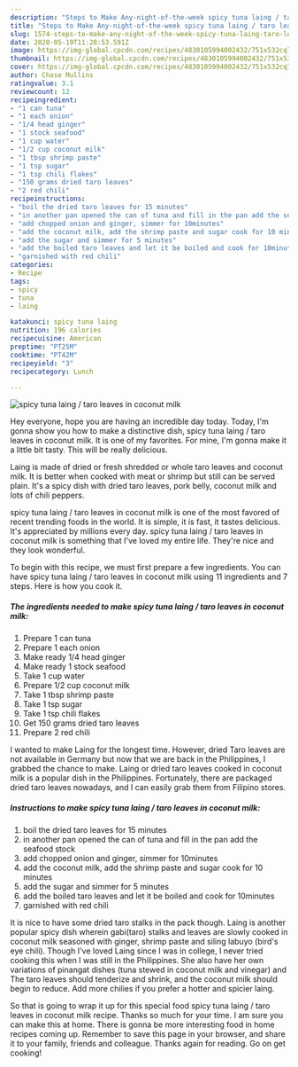 ```yaml
---
description: "Steps to Make Any-night-of-the-week spicy tuna laing / taro leaves in coconut milk"
title: "Steps to Make Any-night-of-the-week spicy tuna laing / taro leaves in coconut milk"
slug: 1574-steps-to-make-any-night-of-the-week-spicy-tuna-laing-taro-leaves-in-coconut-milk
date: 2020-05-19T11:28:53.591Z
image: https://img-global.cpcdn.com/recipes/4830105994002432/751x532cq70/spicy-tuna-laing-taro-leaves-in-coconut-milk-recipe-main-photo.jpg
thumbnail: https://img-global.cpcdn.com/recipes/4830105994002432/751x532cq70/spicy-tuna-laing-taro-leaves-in-coconut-milk-recipe-main-photo.jpg
cover: https://img-global.cpcdn.com/recipes/4830105994002432/751x532cq70/spicy-tuna-laing-taro-leaves-in-coconut-milk-recipe-main-photo.jpg
author: Chase Mullins
ratingvalue: 3.1
reviewcount: 12
recipeingredient:
- "1 can tuna"
- "1 each onion"
- "1/4 head ginger"
- "1 stock seafood"
- "1 cup water"
- "1/2 cup coconut milk"
- "1 tbsp shrimp paste"
- "1 tsp sugar"
- "1 tsp chili flakes"
- "150 grams dried taro leaves"
- "2 red chili"
recipeinstructions:
- "boil the dried taro leaves for 15 minutes"
- "in another pan opened the can of tuna and fill in the pan add the seafood stock"
- "add chopped onion and ginger, simmer for 10minutes"
- "add the coconut milk, add the shrimp paste and sugar cook for 10 minutes"
- "add the sugar and simmer for 5 minutes"
- "add the boiled taro leaves and let it be boiled and cook for 10minutes"
- "garnished with red chili"
categories:
- Recipe
tags:
- spicy
- tuna
- laing

katakunci: spicy tuna laing 
nutrition: 196 calories
recipecuisine: American
preptime: "PT25M"
cooktime: "PT42M"
recipeyield: "3"
recipecategory: Lunch

---
```



![spicy tuna laing / taro leaves in coconut milk](https://img-global.cpcdn.com/recipes/4830105994002432/751x532cq70/spicy-tuna-laing-taro-leaves-in-coconut-milk-recipe-main-photo.jpg)

Hey everyone, hope you are having an incredible day today. Today, I'm gonna show you how to make a distinctive dish, spicy tuna laing / taro leaves in coconut milk. It is one of my favorites. For mine, I'm gonna make it a little bit tasty. This will be really delicious.

Laing is made of dried or fresh shredded or whole taro leaves and coconut milk. It is better when cooked with meat or shrimp but still can be served plain. It&#39;s a spicy dish with dried taro leaves, pork belly, coconut milk and lots of chili peppers.

spicy tuna laing / taro leaves in coconut milk is one of the most favored of recent trending foods in the world. It is simple, it is fast, it tastes delicious. It's appreciated by millions every day. spicy tuna laing / taro leaves in coconut milk is something that I've loved my entire life. They're nice and they look wonderful.


To begin with this recipe, we must first prepare a few ingredients. You can have spicy tuna laing / taro leaves in coconut milk using 11 ingredients and 7 steps. Here is how you cook it.

<!--inarticleads1-->

##### The ingredients needed to make spicy tuna laing / taro leaves in coconut milk:

1. Prepare 1 can tuna
1. Prepare 1 each onion
1. Make ready 1/4 head ginger
1. Make ready 1 stock seafood
1. Take 1 cup water
1. Prepare 1/2 cup coconut milk
1. Take 1 tbsp shrimp paste
1. Take 1 tsp sugar
1. Take 1 tsp chili flakes
1. Get 150 grams dried taro leaves
1. Prepare 2 red chili


I wanted to make Laing for the longest time. However, dried Taro leaves are not available in Germany but now that we are back in the Philippines, I grabbed the chance to make. Laing or dried taro leaves cooked in coconut milk is a popular dish in the Philippines. Fortunately, there are packaged dried taro leaves nowadays, and I can easily grab them from Filipino stores. 

<!--inarticleads2-->

##### Instructions to make spicy tuna laing / taro leaves in coconut milk:

1. boil the dried taro leaves for 15 minutes
1. in another pan opened the can of tuna and fill in the pan add the seafood stock
1. add chopped onion and ginger, simmer for 10minutes
1. add the coconut milk, add the shrimp paste and sugar cook for 10 minutes
1. add the sugar and simmer for 5 minutes
1. add the boiled taro leaves and let it be boiled and cook for 10minutes
1. garnished with red chili


It is nice to have some dried taro stalks in the pack though. Laing is another popular spicy dish wherein gabi(taro) stalks and leaves are slowly cooked in coconut milk seasoned with ginger, shrimp paste and siling labuyo (bird&#39;s eye chili). Though I&#39;ve loved Laing since I was in college, I never tried cooking this when I was still in the Philippines. She also have her own variations of pinangat dishes (tuna stewed in coconut milk and vinegar) and The taro leaves should tenderize and shrink, and the coconut milk should begin to reduce. Add more chilies if you prefer a hotter and spicier laing. 

So that is going to wrap it up for this special food spicy tuna laing / taro leaves in coconut milk recipe. Thanks so much for your time. I am sure you can make this at home. There is gonna be more interesting food in home recipes coming up. Remember to save this page in your browser, and share it to your family, friends and colleague. Thanks again for reading. Go on get cooking!
